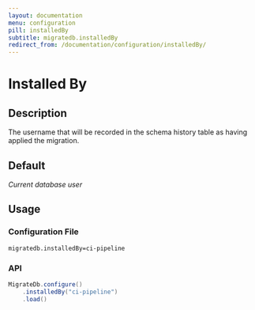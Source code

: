 ```yaml
---
layout: documentation
menu: configuration
pill: installedBy
subtitle: migratedb.installedBy
redirect_from: /documentation/configuration/installedBy/
---
```


# Installed By

## Description

The username that will be recorded in the schema history table as having applied the migration.

## Default

<i>Current database user</i>

## Usage

### Configuration File

```properties
migratedb.installedBy=ci-pipeline
```

### API

```java
MigrateDb.configure()
    .installedBy("ci-pipeline")
    .load()
```

